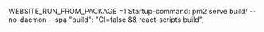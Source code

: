 WEBSITE_RUN_FROM_PACKAGE =1
Startup-command: pm2 serve build/ --no-daemon --spa
"build": "CI=false && react-scripts build", 
